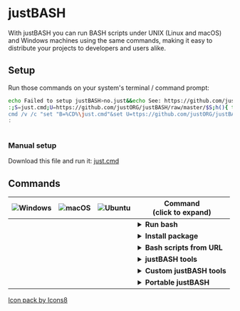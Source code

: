 # justBASH

With justBASH you can run BASH scripts under UNIX (Linux and macOS) and Windows machines using the same commands, making it easy to distribute your projects to developers and users alike.

## Setup

Run those commands on your system's terminal / command prompt:

```sh
echo Failed to setup justBASH>no.just&&echo See: https://github.com/justORG/justBASH/blob/master/ERROR.md>>no.just
:;S=just.cmd;U=https://github.com/justORG/justBASH/raw/master/$S;h(){ type $1 >/dev/null 2>&1||return 1;};h curl&&curl -O "$U"||h wget&&wget "$U"||h lynx&&lynx -source "$U">$S;clear;[ -f $S ]&&chmod +x $S&&./$S||cat no.just;rm no.just;unset S U h;<<:
cmd /v /c "set "B=%CD%\just.cmd"&set U=ttps://github.com/justORG/justBASH/raw/master/just.cmd&set "IF=for ^%X in ("&set "DO=.exe) do (set OK=^%~$PATH:X)^&if defined OK "&cmd /c "(!IF!bitsadmin!DO!(bitsadmin /transfer J h!U! "!B!")else (!IF!powershell!DO!(powershell -Command "(New-Object Net.WebClient).DownloadFile('h'+'!U!','!B!')")))^&cls^&(if exist !B! (!B!)else (more no.just))^&del no.just""&^
:
 
```

### Manual setup

Download this file and run it:
[just.cmd](https://github.com/justORG/justBASH/raw/master/just.cmd)

## Commands

![Windows](https://png.icons8.com/windows-xp/color/24) | ![macOS](https://png.icons8.com/apple-mac/color/24) | ![Ubuntu](https://png.icons8.com/ubuntu/color/24) | Command<br />(click to expand)
-- | -- | -- | --
  |  |  | <details><summary><b>Run bash</b></summary><p><br />Syntax<br />&nbsp;&nbsp;&nbsp;&nbsp;`just bash [arguments]`<br /><br />Runs bash on any platform. If any arguments are specified, those arguments are passed on to bash.<br /><br />Examples</br>&nbsp;&nbsp;&nbsp;&nbsp;`just bash script.sh`</p></details>
  |  |  | <details><summary><b>Install package</b></summary><p><br />Syntax<br />&nbsp;&nbsp;&nbsp;&nbsp;`just install package1 [package2 ...]`<br /><br />Installs the specified bash package(s) using the available package manager. If none is found, the most adequate package manager for the system is installed and used.<br /><br />Examples</br>&nbsp;&nbsp;&nbsp;&nbsp;`just install wget`</p></details>
  |  |  | <details><summary><b>Bash scripts from URL</b></summary><p><br />Syntax<br />&nbsp;&nbsp;&nbsp;&nbsp;`just <script_url>`<br /><br />Runs a bash script from the specified URL.<br /><br />Examples</br>&nbsp;&nbsp;&nbsp;&nbsp;`just https://www.domain.com/script.sh`</p></details>
  |  |  | <details><summary><b>justBASH tools</b></summary><p><br />Syntax<br />&nbsp;&nbsp;&nbsp;&nbsp;`just <tool_name> [arguments]`<br /><br />Installs the specified justBASH tool if necessary, then calls it. If any arguments are specified, those arguments are passed on to the tool.<br /><br />Examples</br>&nbsp;&nbsp;&nbsp;&nbsp;`just git`</p></details>
  |  |  | <details><summary><b>Custom justBASH tools</b></summary><p><br />Syntax<br />&nbsp;&nbsp;&nbsp;&nbsp;`just tool <custom_tool_folder>`<br /><br />Installs a custom justBASH tool from the specified folder.<br /><br />Examples</br>&nbsp;&nbsp;&nbsp;&nbsp;`just tool ./my-tool`</p></details>
  |  |  | <details><summary><b>Portable justBASH</b></summary><p><br />Syntax<br />&nbsp;&nbsp;&nbsp;&nbsp;`just portable`<br /><br />Moves justBASH and all packages and tools installed to the current working directory, making it possible to copy that directory to any other machine with the same OS and continue to use justBASH, even without internet access.<br /><br />To install justBASH from the portable version and revert the changes, run `just installed`.<br /><br />Examples</br>&nbsp;&nbsp;&nbsp;&nbsp;`just portable`</br>&nbsp;&nbsp;&nbsp;&nbsp;`just installed`</p></details>

<!-- <b>&#10003;</b> -->

<a href="https://icons8.com">Icon pack by Icons8</a>

